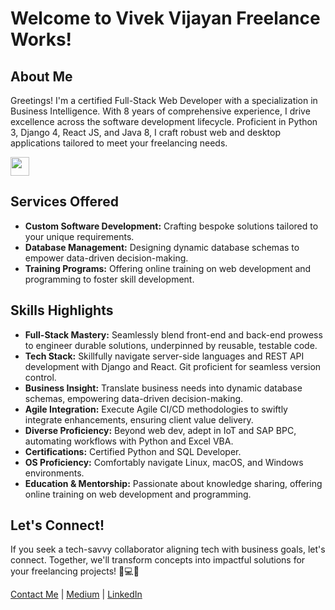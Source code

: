 # Welcome to Vivek Vijayan Freelance Works!

## About Me
Greetings! I'm a certified Full-Stack Web Developer with a specialization in Business Intelligence. With 8 years of comprehensive experience, I drive excellence across the software development lifecycle. Proficient in Python 3, Django 4, React JS, and Java 8, I craft robust web and desktop applications tailored to meet your freelancing needs.

<a href="https://wa.me/message/4ZN5PXT4ANIPC1">
<img src="https://www.freeiconspng.com/thumbs/logo-whatsapp-png/logo-whatsapp-png-pic-0.png" width=30></img>
</a>

## Services Offered
- **Custom Software Development:** Crafting bespoke solutions tailored to your unique requirements.
- **Database Management:** Designing dynamic database schemas to empower data-driven decision-making.
- **Training Programs:** Offering online training on web development and programming to foster skill development.

## Skills Highlights
- **Full-Stack Mastery:** Seamlessly blend front-end and back-end prowess to engineer durable solutions, underpinned by reusable, testable code.
- **Tech Stack:** Skillfully navigate server-side languages and REST API development with Django and React. Git proficient for seamless version control.
- **Business Insight:** Translate business needs into dynamic database schemas, empowering data-driven decision-making.
- **Agile Integration:** Execute Agile CI/CD methodologies to swiftly integrate enhancements, ensuring client value delivery.
- **Diverse Proficiency:** Beyond web dev, adept in IoT and SAP BPC, automating workflows with Python and Excel VBA.
- **Certifications:** Certified Python and SQL Developer.
- **OS Proficiency:** Comfortably navigate Linux, macOS, and Windows environments.
- **Education & Mentorship:** Passionate about knowledge sharing, offering online training on web development and programming.

## Let's Connect!
If you seek a tech-savvy collaborator aligning tech with business goals, let's connect. Together, we'll transform concepts into impactful solutions for your freelancing projects! 👨💻🌟

[Contact Me](mailto:vijayanv31@gmail.com) | [Medium](https://vivekvijayan10.medium.com) | [LinkedIn](https://www.linkedin.com/in/vivekvijayan1010)
